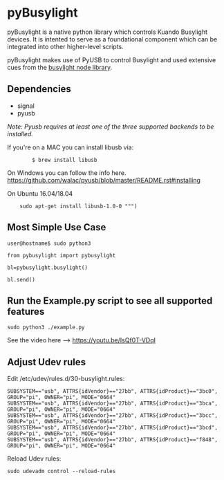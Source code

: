 # pyBusylight

pyBusylight is a native python library which controls Kuando Busylight devices. It is intented to serve as a foundational component which can be integrated into other higher-level scripts.

pyBusylight makes use of PyUSB to control Busylight and used extensive cues from the [busylight node library](https://github.com/porsager/busylight).

## Dependencies
* signal
* pyusb

_Note: Pyusb requires at least one of the three supported backends to be installed._

If you're on a MAC you can install libusb via:

```
        $ brew install libusb
```

On Windows you can follow the info here.
        https://github.com/walac/pyusb/blob/master/README.rst#installing

On Ubuntu 16.04/18.04

```
    sudo apt-get install libusb-1.0-0 """)
```

## Most Simple Use Case
```
user@hostname$ sudo python3

from pybusylight import pybusylight

bl=pybusylight.busylight()

bl.send()
```

## Run the Example.py script to see all supported features
```
sudo python3 ./example.py
```
See the video here --> https://youtu.be/IsQf0T-VDqI


## Adjust Udev rules

Edit /etc/udev/rules.d/30-busylight.rules:
```
SUBSYSTEM=="usb", ATTRS{idVendor}=="27bb", ATTRS{idProduct}=="3bc0", GROUP="pi", OWNER="pi", MODE="0664"
SUBSYSTEM=="usb", ATTRS{idVendor}=="27bb", ATTRS{idProduct}=="3bca", GROUP="pi", OWNER="pi", MODE="0664"
SUBSYSTEM=="usb", ATTRS{idVendor}=="27bb", ATTRS{idProduct}=="3bcc", GROUP="pi", OWNER="pi", MODE="0664"
SUBSYSTEM=="usb", ATTRS{idVendor}=="27bb", ATTRS{idProduct}=="3bcd", GROUP="pi", OWNER="pi", MODE="0664"
SUBSYSTEM=="usb", ATTRS{idVendor}=="27bb", ATTRS{idProduct}=="f848", GROUP="pi", OWNER="pi", MODE="0664"

```
Reload Udev rules:
```
sudo udevadm control --reload-rules
```
